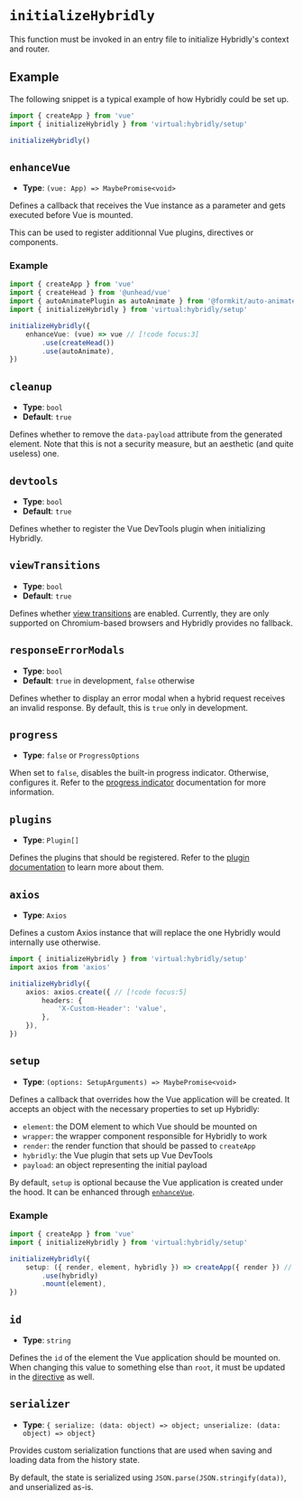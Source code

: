 # `initializeHybridly`

This function must be invoked in an entry file to initialize Hybridly's context and router.

## Example

The following snippet is a typical example of how Hybridly could be set up.

```ts
import { createApp } from 'vue'
import { initializeHybridly } from 'virtual:hybridly/setup'

initializeHybridly()
```

## `enhanceVue`

- **Type**: `(vue: App) => MaybePromise<void>`

Defines a callback that receives the Vue instance as a parameter and gets executed before Vue is mounted. 

This can be used to register additionnal Vue plugins, directives or components.

### Example

```ts
import { createApp } from 'vue'
import { createHead } from '@unhead/vue'
import { autoAnimatePlugin as autoAnimate } from '@formkit/auto-animate/vue'
import { initializeHybridly } from 'virtual:hybridly/setup'

initializeHybridly({
	enhanceVue: (vue) => vue // [!code focus:3]
		.use(createHead())
		.use(autoAnimate),
})
```

## `cleanup`

- **Type**: `bool`
- **Default**: `true`

Defines whether to remove the `data-payload` attribute from the generated element. Note that this is not a security measure, but an aesthetic (and quite useless) one.

## `devtools`

- **Type**: `bool`
- **Default**: `true`

Defines whether to register the Vue DevTools plugin when initializing Hybridly.

## `viewTransitions`

- **Type**: `bool`
- **Default**: `true`

Defines whether [view transitions](https://developer.mozilla.org/en-US/docs/Web/API/View_Transitions_API#the_view_transition_process) are enabled. Currently, they are only supported on Chromium-based browsers and Hybridly provides no fallback.

## `responseErrorModals`

- **Type**: `bool`
- **Default**: `true` in development, `false` otherwise

Defines whether to display an error modal when a hybrid request receives an invalid response. By default, this is `true` only in development.

## `progress`

- **Type**: `false` or `ProgressOptions`

When set to `false`, disables the built-in progress indicator. Otherwise, configures it. Refer to the [progress indicator](../../guide/progress-indicator.md) documentation for more information.

## `plugins`

- **Type**: `Plugin[]`

Defines the plugins that should be registered. Refer to the [plugin documentation](../../guide/plugins.md) to learn more about them.

## `axios`

- **Type**: `Axios`

Defines a custom Axios instance that will replace the one Hybridly would internally use otherwise.

```ts
import { initializeHybridly } from 'virtual:hybridly/setup'
import axios from 'axios'

initializeHybridly({
	axios: axios.create({ // [!code focus:5] 
		headers: {
			'X-Custom-Header': 'value',
		},
	}),
})
```

## `setup`

- **Type**: `(options: SetupArguments) => MaybePromise<void>`

Defines a callback that overrides how the Vue application will be created. It accepts an object with the necessary properties to set up Hybridly:

- `element`: the DOM element to which Vue should be mounted on
- `wrapper`: the wrapper component responsible for Hybridly to work
- `render`: the render function that should be passed to `createApp`
- `hybridly`: the Vue plugin that sets up Vue DevTools
- `payload`: an object representing the initial payload

By default, `setup` is optional because the Vue application is created under the hood. It can be enhanced through [`enhanceVue`](#enhancevue).

### Example

```ts
import { createApp } from 'vue'
import { initializeHybridly } from 'virtual:hybridly/setup'

initializeHybridly({
	setup: ({ render, element, hybridly }) => createApp({ render }) // [!code focus:3]
		.use(hybridly)
		.mount(element),
})
```

## `id`

- **Type**: `string`

Defines the `id` of the element the Vue application should be mounted on. When changing this value to something else than `root`, it must be updated in the [directive](../laravel/directives.md#id) as well.

## `serializer`

- **Type**: `{ serialize: (data: object) => object; unserialize: (data: object) => object}`

Provides custom serialization functions that are used when saving and loading data from the history state.

By default, the state is serialized using `JSON.parse(JSON.stringify(data))`, and unserialized as-is.
